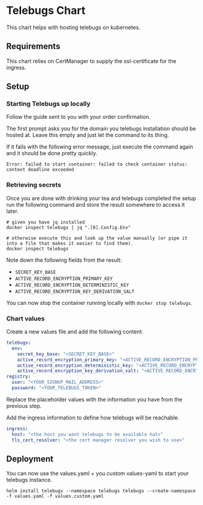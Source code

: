 # Telebugs Chart

This chart helps with hosting telebugs on kubernetes.

## Requirements

This chart relies on CertManager to supply the ssl-certificate for the ingress.

## Setup

### Starting Telebugs up locally

Follow the guide sent to you with your order confirmation.

The first prompt asks you for the domain you telebugs installation should be hosted at. Leave this empty and just let
the command to its thing.

If it fails with the following error message, just execute the command again and it should be done pretty quickly.

```
Error: failed to start container: failed to check container status: context deadline exceeded
```

### Retrieving secrets

Once you are done with drinking your tea and telebugs completed the setup run the following command and store the
result somewhere to access it later.

```shell
# given you have jq installed
docker inspect telebugs | jq ".[0].Config.Env"

# otherwise execute this and look up the value manually (or pipe it into a file that makes it easier to find them).
docker inspect telebugs
```

Note down the following fields from the result:
- `SECRET_KEY_BASE`
- `ACTIVE_RECORD_ENCRYPTION_PRIMARY_KEY`
- `ACTIVE_RECORD_ENCRYPTION_DETERMINISTIC_KEY`
- `ACTIVE_RECORD_ENCRYPTION_KEY_DERIVATION_SALT`

You can now stop the container running locally with `docker stop telebugs`.

### Chart values

Create a new values file and add the following content.

```yaml
telebugs:
  env:
    secret_key_base: "<SECRET_KEY_BASE>"
    active_record_encryption_primary_key: "<ACTIVE_RECORD_ENCRYPTION_PRIMARY_KEY>"
    active_record_encryption_deterministic_key: "<ACTIVE_RECORD_ENCRYPTION_DETERMINISTIC_KEY>"
    active_record_encryption_key_derivation_salt: "<ACTIVE_RECORD_ENCRYPTION_KEY_DERIVATION_SALT>"
registry:
  user: "<YOUR_SIGNUP_MAIL_ADDRESS>"
  password: "<YOUR_TELEBUGS_TOKEN>"
```

Replace the placeholder values with the information you have from the previous step.

Add the ingress information to define how telebugs will be reachable.

```yaml
ingress:
  host: "<the host you want telebugs to be available hat>"
  tls_cert_resolver: "<the cert manager resolver you wish to use>"
```

## Deployment

You can now use the values.yaml + you custom values-yaml to start your telebugs instance.

```shell
helm install telebugs --namespace telebugs telebugs --create-namespace -f values.yaml -f values.custom.yaml
```
